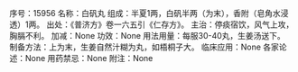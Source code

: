 序号：15956
名称：白矾丸
组成：半夏1两，白矾半两（为末），香附（皂角水浸透）1两。
出处：《普济方》卷一六五引《仁存方》。
主治：停痰宿饮，风气上攻，胸膈不利。
加减：None
功效：None
用法用量：每服30-40丸，生姜汤送下。
制备方法：上为末，生姜自然汁糊为丸，如梧桐子大。
临床应用：None
各家论述：None
用药禁忌：None
附注：None
